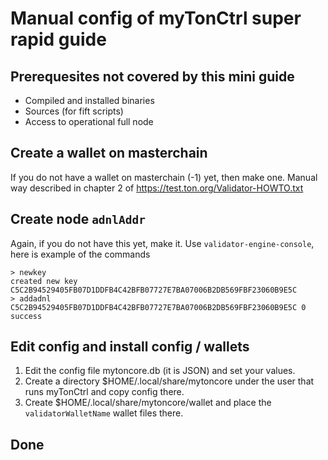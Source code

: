 # Manual config of myTonCtrl super rapid guide

## Prerequesites not covered by this mini guide
* Compiled and installed binaries
* Sources (for fift scripts)
* Access to operational full node

## Create a wallet on masterchain 
If you do not have a wallet on masterchain (-1) yet, then make one. 
Manual way described in chapter 2 of https://test.ton.org/Validator-HOWTO.txt

## Create node `adnlAddr`
Again, if you do not have this yet, make it.
Use `validator-engine-console`, here is example of the commands
```
> newkey
created new key C5C2B94529405FB07D1DDFB4C42BFB07727E7BA07006B2DB569FBF23060B9E5C
> addadnl C5C2B94529405FB07D1DDFB4C42BFB07727E7BA07006B2DB569FBF23060B9E5C 0
success
```

## Edit config and install config / wallets
1. Edit the config file mytoncore.db (it is JSON) and set your values.
2. Create a directory $HOME/.local/share/mytoncore under the user that runs myTonCtrl and copy config there.
3. Create $HOME/.local/share/mytoncore/wallet and place the `validatorWalletName` wallet files there.

## Done
